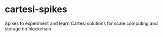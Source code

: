 # cartesi-spikes
Spikes to experiment and learn Cartesi solutions for scale computing and storage on blockchain 
